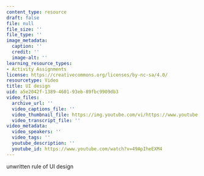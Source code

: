 ```yaml
---
content_type: resource
draft: false
file: null
file_size: ''
file_type: ''
image_metadata:
  caption: ''
  credit: ''
  image-alt: ''
learning_resource_types:
- Activity Assignments
license: https://creativecommons.org/licenses/by-nc-sa/4.0/
resourcetype: Video
title: UI design
uid: a5e2042f-1389-4601-93eb-89fbc9909db3
video_files:
  archive_url: ''
  video_captions_file: ''
  video_thumbnail_file: https://img.youtube.com/vi/https://www.youtube.com/watch?v=49ApIheEXM4/default.jpg
  video_transcript_file: ''
video_metadata:
  video_speakers: ''
  video_tags: ''
  youtube_description: ''
  youtube_id: https://www.youtube.com/watch?v=49ApIheEXM4
---
```

unwritten rule of UI design